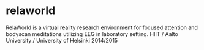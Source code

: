 # relaworld

RelaWorld is a virtual reality research environment for focused attention and bodyscan meditations utilizing EEG in laboratory setting. 
HIIT / Aalto University / University of Helsinki 
2014/2015
